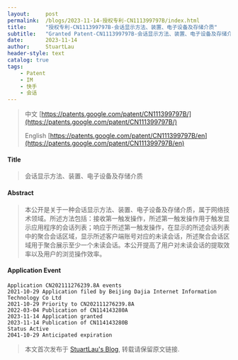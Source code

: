 ```yaml
---
layout:     post
permalink:  /blogs/2023-11-14-授权专利-CN111399797B/index.html
title:      "授权专利-CN111399797B-会话显示方法、装置、电子设备及存储介质"
subtitle:   "Granted Patent-CN111399797B-会话显示方法、装置、电子设备及存储介质"
date:       2023-11-14
author:     StuartLau
header-style: text
catalog: true
tags:
    - Patent
    - IM
    - 快手
    - 会话
---
```

> 中文 [https://patents.google.com/patent/CN111399797B/](https://patents.google.com/patent/CN111399797B/)
>
> English [https://patents.google.com/patent/CN111399797B/en](https://patents.google.com/patent/CN111399797B/en)

#### Title
> 会话显示方法、装置、电子设备及存储介质









#### Abstract
> 本公开是关于一种会话显示方法、装置、电子设备及存储介质，属于网络技术领域。所述方法包括：接收第一触发操作，所述第一触发操作用于触发显示应用程序的会话列表；响应于所述第一触发操作，在显示的所述会话列表中的聚合会话区域，显示所述客户端账号对应的未读会话，所述聚合会话区域用于聚合展示至少一个未读会话。本公开提高了用户对未读会话的提取效率以及用户的浏览操作效率。







#### Application Event
```
Application CN202111276239.8A events 
2021-10-29 Application filed by Beijing Dajia Internet Information Technology Co Ltd
2021-10-29 Priority to CN202111276239.8A
2022-03-04 Publication of CN114143280A
2023-11-14 Application granted
2023-11-14 Publication of CN114143280B
Status Active
2041-10-29 Anticipated expiration
```
> 本文首次发布于 [StuartLau's Blog](https://stuartlau.github.io), 
转载请保留原文链接.
